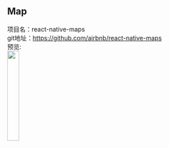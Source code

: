 ## Map<br>


项目名：react-native-maps<br>
git地址：https://github.com/airbnb/react-native-maps<br>
预览:<br>
<img src="https://camo.githubusercontent.com/769bc6f6acd2e736e76a6f5b7048e9558b208578/687474703a2f2f692e67697068792e636f6d2f78543737596476694c71746a6165635259412e676966" width="23%"/>
